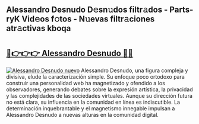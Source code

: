 ## Alessandro Desnudo D𝚎sn𝚞dos filtr𝚊dos - Parts-ryK Vid𝚎os f𝚘tos - N𝚞evas filtr𝚊ciones atr𝚊ctivas kboqa

# <h2><a href="http://mb4m8y8.tromn.icu/?c=Alessandro+Desnudo">🔗👉👉👉 Alessandro Desnudo 🔗🔗</a></h2>

[![Alessandro Desnudo nuevo](https://i.imgur.com/pEAQMta.gif)](http://mb4m8y8.tromn.icu/?c=Alessandro+Desnudo)
Alessandro Desnudo, una figura compleja y divisiva, elude la caracterización simple. Su enfoque poco ortodoxo para construir una personalidad web ha magnetizado y ofendido a los observadores, generando debates sobre la expresión artística, la privacidad y las complejidades de las sociedades virtuales. Aunque su dirección futura no está clara, su influencia en la comunidad en línea es indiscutible. La determinación inquebrantable y el magnetismo innegable impulsan a Alessandro Desnudo a nuevas alturas en la comunidad digital.
